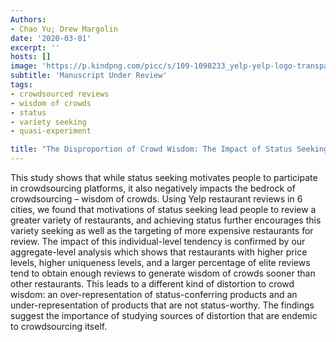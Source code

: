 ```yaml
---
Authors:
- Chao Yu; Drew Margolin
date: '2020-03-01'
excerpt: ''
hosts: []
image: 'https://p.kindpng.com/picc/s/109-1098233_yelp-yelp-logo-transparent-png-png-download.png'
subtitle: 'Manuscript Under Review'
tags:
- crowdsourced reviews
- wisdom of crowds
- status
- variety seeking
- quasi-experiment

title: "The Disproportion of Crowd Wisdom: The Impact of Status Seeking on Yelp Reviews"
---
```


This study shows that while status seeking motivates people to participate in crowdsourcing platforms, it also negatively impacts the bedrock of crowdsourcing – wisdom of crowds. Using Yelp restaurant reviews in 6 cities, we found that motivations of status seeking lead people to review a greater variety of restaurants, and achieving status further encourages this variety seeking as well as the targeting of more expensive restaurants for review. The impact of this individual-level tendency is confirmed by our aggregate-level analysis which shows that restaurants with higher price levels, higher uniqueness levels, and a larger percentage of elite reviews tend to obtain enough reviews to generate wisdom of crowds sooner than other restaurants. This leads to a different kind of distortion to crowd wisdom: an over-representation of status-conferring products and an under-representation of products that are not status-worthy. The findings suggest the importance of studying sources of distortion that are endemic to crowdsourcing itself.   

